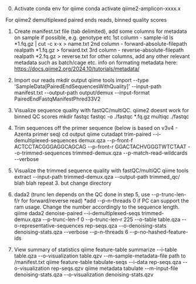 0. Activate conda env for qiime
	conda activate qiime2-amplicon-xxxx.x

For qiime2 demultiplexed paired ends reads, binned quality scores

1. Create manifest.txt file (tab delimited), add some columns for metadata on sample if possible, e.g. genotype etc
	1st column - sample-id
	ls *1.fq.gz | cut -c x-x > name.txt
	2nd column - forward-absolute-filepath
	realpath *1.fq.gz > forward.txt
	3rd column - reverse-absolute-filepath
	realpath *2.fq.gz > reverse.txt
	for other columns, add any other relevant metadata such as batch/cage etc. 
	info on formating metadata here: https://docs.qiime2.org/2024.10/tutorials/metadata/

2. Import our reads
	mkdir output
	qiime tools import --type 'SampleData[PairedEndSequencesWithQuality]' --input-path manifest.txt --output-path output/demux --input-format PairedEndFastqManifestPhred33V2

3. Visualize sequence quality with fastQC/multiQC. qiime2 doesnt work for binned QC scores
	mkdir fastqc
	fastqc -o ./fastqc *.fq.gz
	multiqc ./fastqc
	
4. Trim sequences off the primer sequence (below is based on v3v4 - Azenta primer seq)
	cd output
	qiime cutadapt trim-paired --i-demultiplexed-sequences demux.qza --p-front-f ACTCCTACGGGAGGCAGCAG --p-front-r GGACTACHVGGGTWTCTAAT --o-trimmed-sequences trimmed-demux.qza --p-match-read-wildcards --verbose
	
5. Visualize the trimmed sequence quality with fastQC/multiQC
	qiime tools extract --input-path trimmed-demux.qza --output-path trimmed_qc/
	blah blah repeat 3. but change directory

6. dada2 (trunc len depends on the QC done in step 5, use --p-trunc-len-f/r for forward/reverse read) *add --p-n-threads 0 if PC can support the ram usage. Change the number accordingly to the sequence length.
	qiime dada2 denoise-paired --i-demultiplexed-seqs trimmed-demux.qza --p-trunc-len-f 0 --p-trunc-len-r 225 --o-table table.qza --o-representative-sequences rep-seqs.qza --o-denoising-stats denoising-stats.qza --verbose --p-n-threads 6 --p-no-hashed-feature-ids

7. View summary of statistics
	qiime feature-table summarize --i-table table.qza --o-visualization table.qzv --m-sample-metadata-file path to /manifest.txt
	qiime feature-table tabulate-seqs --i-data rep-seqs.qza --o-visualization rep-seqs.qzv
	qiime metadata tabulate --m-input-file denoising-stats.qza --o-visualization denoising-stats.qzv
